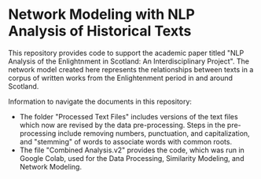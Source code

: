 # Network Modeling with NLP Analysis of Historical Texts
This repository provides code to support the academic paper titled "NLP Analysis of the Enlightnment in Scotland: An Interdisciplinary Project". The network model created here represents the relationships between texts in a corpus of written works from the Enlightenment period in and around Scotland.

Information to navigate the documents in this repository:
- The folder "Processed Text Files" includes versions of the text files which now are revised by the data pre-processing. Steps in the pre-processing include removing numbers, punctuation, and capitalization, and "stemming" of words to associate words with common roots.
- The file "Combined Analysis.v2" provides the code, which was run in Google Colab, used for the Data Processing, Similarity Modeling, and Network Modeling.
